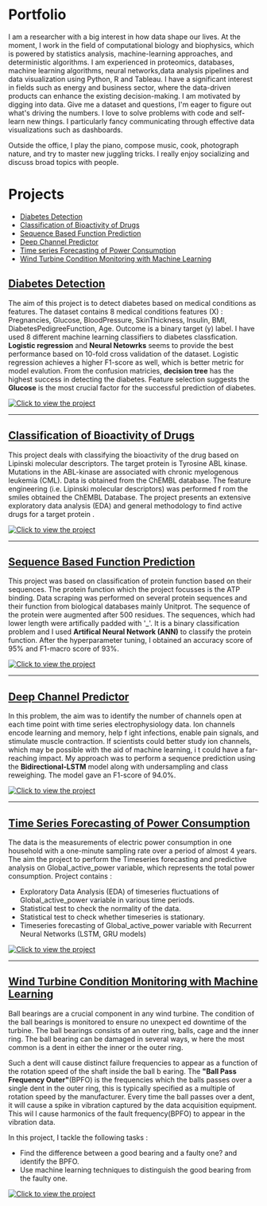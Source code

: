 # Portfolio

I am a researcher with a big interest in how data shape our lives.  At the moment, I work in the field of computational biology and biophysics, which is powered by statistics analysis, machine-learning approaches, and deterministic algorithms. I am experienced in proteomics, databases, machine learning algorithms, neural networks,data analysis pipelines and data visualization using Python, R and Tableau. I have a significant interest in fields such as energy and business sector, where the data-driven products can enhance the existing decision-making. I am motivated by digging into data. Give me a dataset and questions, I'm eager to figure out what's driving the numbers. I love to solve problems with code and self-learn new things. I particularly fancy communicating through effective data visualizations such as dashboards.

Outside the office, I play the piano, compose music, cook, photograph nature, and try to master new juggling tricks.  I really enjoy socializing and discuss broad topics with people. 

# Projects 

  - [Diabetes Detection](#diabetes-detection)
  - [Classification of Bioactivity of Drugs](#classification-of-bioactivity-of-drugs)
  - [Sequence Based Function Prediction](#sequence-based-function-prediction)
  - [Deep Channel Predictor](#deep-channel-predictor)
  - [Time series Forecasting of Power Consumption](#timeseries-forecasting-of-power-consumption)
  - [Wind Turbine Condition Monitoring with Machine Learning](#conditions-monitoring-ml)


## [Diabetes Detection](http://github.com/Vikasdubey0551/Diabetes-classification-Machine-learning)

The aim of this project is to detect diabetes based on medical conditions as features. The dataset contains 8 medical conditions features (X) : Pregnancies, Glucose, BloodPressure, SkinThickness, Insulin, BMI, DiabetesPedigreeFunction, Age. Outcome is a binary target (y) label.  I have used 8 different machine learning classifiers to diabetes classfication. **Logistic regression** and **Neural Netowrks** seems to provide the best performance based on 10-fold cross validation of the dataset. Logistic regression achieves a higher F1-score as well, which is better metric for model evalution. From the confusion matricies, **decision tree** has the highest success in detecting the diabetes. Feature selection suggests the **Glucose** is the most crucial factor for the successful prediction of diabetes.

<a  href="http://github.com/Vikasdubey0551/Diabetes-classification-Machine-learning"> <img src="images/diabetes.png?raw=true" alt="Click to view the project"> </a>

---

## [Classification of Bioactivity of Drugs](http://github.com/Vikasdubey0551/ML-drug-effectiveness-abl-kinase)

This project deals with classifying the bioactivity of the drug based on Lipinski molecular descriptors. The target protein is Tyrosine ABL kinase. Mutations in the ABL-kinase
are associated with chronic myelogenous leukemia (CML). Data is obtained from the ChEMBL database. The feature engineering (i.e. Lipinski molecular descriptors) was performed f
rom the smiles obtained the ChEMBL Database. The project presents an extensive exploratory data analysis (EDA) and general methodology to find active drugs for a target protein
.

<a  href="http://github.com/Vikasdubey0551/ML-drug-effectiveness-abl-kinase"> <img src="images/bioactivity.png?raw=true" alt="Click to view the project"> </a>


---

## [Sequence Based Function Prediction](http://github.com/Vikasdubey0551/Sequential-analysis-ANN)

This project was based on classification of protein function based on their sequences. The protein function which the project focusses is the ATP binding. Data scraping was performed on several protein sequences and their function from biological databases mainly Unitprot. The sequence of the protein were augmented after 500 residues. The sequences, which had lower length were artifically padded with '_'. It is a binary classification problem and  I used **Artifical Neural Network (ANN)** to classify the protein function. After the hyperparameter tuning,  I obtained an accuracy score of  95% and F1-macro score of 93%.  

<a  href="http://github.com/Vikasdubey0551/Sequential-analysis-ANN"> <img src="images/sequence.png?raw=true" alt="Click to view the project"> </a>

---

## [Deep Channel Predictor](https://github.com/Vikasdubey0551/Deep-channel-predictor)

In this problem, the aim was to identify the number of channels open at each time point with time series electrophysiology data. Ion channels encode learning and memory, help f
ight infections, enable pain signals, and stimulate muscle contraction. If scientists could better study ion channels, which may be possible with the aid of machine learning, i
t could have a far-reaching impact.
My approach was to perform a sequence prediction using the **Bidirectional-LSTM** model along with undersampling and class reweighing. The model gave an F1-score of 94.0%.

<a  href="http://github.com/Vikasdubey0551/Deep-channel-predictor"> <img src="images/channel.png?raw=true" alt="Click to view the project"> </a>


---

## [Time Series Forecasting of Power Consumption](https://github.com/Vikasdubey0551/EDA_and_Timeseries-forecasting_power_consumption)

The data is the measurements of electric power consumption in one household with a one-minute sampling rate over a period of almost 4 years. The aim the project to perform the 
Timeseries forecasting and predictive analysis on Global_active_power variable, which represents the total power consumption.
Project contains :
- Exploratory Data Analysis (EDA) of timeseries fluctuations of Global_active_power variable in various time periods.
- Statistical test to check the normality of the data.
- Statistical test to check whether timeseries is stationary.
- Timeseries forecasting of Global_active_power variable with Recurrent Neural Networks (LSTM, GRU models)

<a  href="https://github.com/Vikasdubey0551/EDA_and_Timeseries-forecasting_power_consumption"> <img src="images/power.png?raw=true" alt="Click to view the project"> </a>


---

## [Wind Turbine Condition Monitoring with Machine Learning](https://github.com/Vikasdubey0551/Conditions-Monitoring-ML)

Ball bearings are a crucial component in any wind turbine. The condition of the ball bearings is monitored to ensure no unexpect
ed downtime of the turbine. The ball bearings consists of an outer ring, balls, cage and the inner ring. The ball bearing can be damaged in several ways, w
here the most common is a dent in either the inner or the outer ring.

Such a dent will cause distinct failure frequencies to appear as a function of the rotation speed of the shaft inside the ball b
earing. The **&quot;Ball Pass Frequency Outer&quot;**(BPFO) is the frequencies which the balls passes over a single dent in the
outer ring, this is typically specified as a multiple of rotation speed by the manufacturer.
 Every time the ball passes over a dent, it will cause a spike in vibration captured by the data acquisition equipment. This wil
l cause harmonics of the fault frequency(BPFO) to appear in the vibration data. 

In this project, I tackle the following tasks :  

- Find the difference between a good bearing and a faulty one? and identify the BPFO.
- Use machine learning techniques to distinguish the good bearing from the faulty one.

<a  href="https://github.com/Vikasdubey0551/Conditions-Monitoring-ML"> <img src="images/title2.png?raw=true" alt="Click to view the project"> </a>
